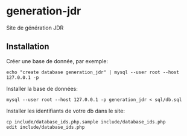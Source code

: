 # generation-jdr
Site de génération JDR

## Installation

Créer une base de donnée, par exemple:

    echo "create database generation_jdr" | mysql --user root --host 127.0.0.1 -p 

Installer la base de données:

    mysql --user root --host 127.0.0.1 -p generation_jdr < sql/db.sql

Installer les identifiants de votre db dans le site:

    cp include/database_ids.php.sample include/database_ids.php
    edit include/database_ids.php
